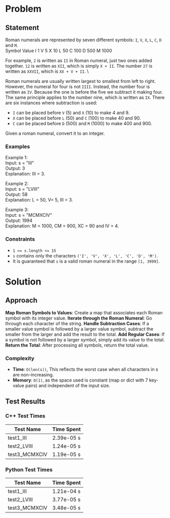 # Problem

## Statement
Roman numerals are represented by seven different symbols: `I`, `V`, `X`, `L`, `C`, `D` and `M`. \
Symbol       Value
I             1
V             5
X             10
L             50
C             100
D             500
M             1000

For example, `2` is written as `II` in Roman numeral, just two ones added together. `12` is written as `XII`, which is simply `X + II`. The number `27` is written as `XXVII`, which is `XX + V + II`. \

Roman numerals are usually written largest to smallest from left to right. However, the numeral for four is not `IIII`. Instead, the number four is written as `IV`. Because the one is before the five we subtract it making four. The same principle applies to the number nine, which is written as `IX`. There are six instances where subtraction is used:
- `I` can be placed before `V` (5) and `X` (10) to make 4 and 9. 
- `X` can be placed before `L` (50) and `C` (100) to make 40 and 90. 
- `C` can be placed before `D` (500) and `M` (1000) to make 400 and 900.

Given a roman numeral, convert it to an integer.

### Examples
Example 1: \
Input: s = "III" \
Output: 3 \
Explanation: III = 3.

Example 2: \
Input: s = "LVIII" \
Output: 58 \
Explanation: L = 50, V= 5, III = 3.

Example 3: \
Input: s = "MCMXCIV" \
Output: 1994 \
Explanation: M = 1000, CM = 900, XC = 90 and IV = 4.


### Constraints
- `1 <= s.length <= 15`
- `s` contains only the characters `('I', 'V', 'X', 'L', 'C', 'D', 'M')`.
- It is guaranteed that `s` is a valid roman numeral in the range `[1, 3999]`.

# Solution

## Approach
__Map Roman Symbols to Values__: Create a map that associates each Roman symbol with its integer value.
__Iterate through the Roman Numeral__: Go through each character of the string.
__Handle Subtraction Cases__: If a smaller value symbol is followed by a larger value symbol, subtract the smaller from the larger and add the result to the total.
__Add Regular Cases__: If a symbol is not followed by a larger symbol, simply add its value to the total.
__Return the Total__: After processing all symbols, return the total value.

### Complexity
- __Time__: `O(len(s))`, This reflects the worst case when all characters in s are non-increasing.
- __Memory__: `O(1)`, as the space used is constant (map or dict with 7 key-value pairs) and independent of the input size.

## Test Results

### C++ Test Times
| Test Name | Time Spent |
| --- | --- |
| test1_III | 2.39e-05 s |
| test2_LVIII | 1.24e-05 s |
| test3_MCMXCIV | 1.19e-05 s |

### Python Test Times
| Test Name | Time Spent |
| --- | --- |
| test1_III | 1.21e-04 s |
| test2_LVIII | 3.77e-05 s |
| test3_MCMXCIV | 3.48e-05 s |

